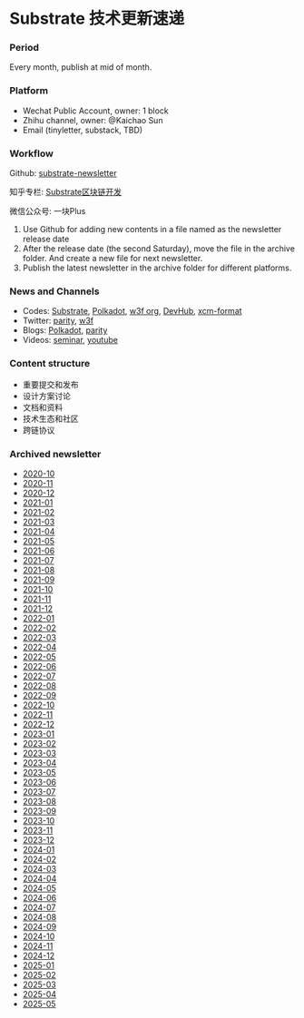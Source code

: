 # Substrate 技术更新速递

### Period

Every month, publish at mid of month.

### Platform

- Wechat Public Account, owner: 1 block
- Zhihu channel, owner: @Kaichao Sun
- Email (tinyletter, substack, TBD)

### Workflow

Github: [substrate-newsletter](https://github.com/ParityAsia/substrate-newsletter)

知乎专栏: [Substrate区块链开发](https://zhuanlan.zhihu.com/substrate)

微信公众号: 一块Plus

1. Use Github for adding new contents in a file named as the newsletter release date
2. After the release date (the second Saturday), move the file in the archive folder. And create a new file for next newsletter.
3. Publish the latest newsletter in the archive folder for different platforms.

### News and Channels

- Codes: [Substrate](https://github.com/paritytech/substrate), [Polkadot](https://github.com/paritytech/polkadot), [w3f org](https://github.com/w3f/), [DevHub](https://github.com/substrate-developer-hub/), [xcm-format](https://github.com/paritytech/xcm-format/)
- Twitter: [parity](https://twitter.com/ParityTech), [w3f](https://twitter.com/web3foundation)
- Blogs: [Polkadot](https://medium.com/polkadot-network), [parity](https://www.parity.io/blog/)
- Videos: [seminar](https://www.crowdcast.io/e/substrate-seminar/), [youtube](https://www.youtube.com/channel/UCSs5vZi0U7qHLkUjF3QnaWg)

### Content structure

* 重要提交和发布
* 设计方案讨论
* 文档和资料
* 技术生态和社区
* 跨链协议

### Archived newsletter

- [2020-10](./archive/2020/2020_10.md)
- [2020-11](./archive/2020/2020_11.md)
- [2020-12](./archive/2020/2020_12.md)
- [2021-01](./archive/2021/2021_01.md)
- [2021-02](./archive/2021/2021_02.md)
- [2021-03](./archive/2021/2021_03.md)
- [2021-04](./archive/2021/2021_04.md)
- [2021-05](./archive/2021/2021_05.md)
- [2021-06](./archive/2021/2021_06.md)
- [2021-07](./archive/2021/2021_07.md)
- [2021-08](./archive/2021/2021_08.md)
- [2021-09](./archive/2021/2021_09.md)
- [2021-10](./archive/2021/2021_10.md)
- [2021-11](./archive/2021/2021_11.md)
- [2021-12](./archive/2021/2021_12.md)
- [2022-01](./archive/2022/2022_01.md)
- [2022-02](./archive/2022/2022_02.md)
- [2022-03](./archive/2022/2022_03.md)
- [2022-04](./archive/2022/2022_04.md)
- [2022-05](./archive/2022/2022_05.md)
- [2022-06](./archive/2022/2022_06.md)
- [2022-07](./archive/2022/2022_07.md)
- [2022-08](./archive/2022/2022_08.md)
- [2022-09](./archive/2022/2022_09.md)
- [2022-10](./archive/2022/2022_10.md)
- [2022-11](./archive/2022/2022_11.md)
- [2022-12](./archive/2022/2022_12.md)
- [2023-01](./archive/2023/2023_01.md)
- [2023-02](./archive/2023/2023_02.md)
- [2023-03](./archive/2023/2023_03.md)
- [2023-04](./archive/2023/2023_04.md)
- [2023-05](./archive/2023/2023_05.md)
- [2023-06](./archive/2023/2023_06.md)
- [2023-07](./archive/2023/2023_07.md)
- [2023-08](./archive/2023/2023_08.md)
- [2023-09](./archive/2023/2023_09.md)
- [2023-10](./archive/2023/2023_10.md)
- [2023-11](./archive/2023/2023_11.md)
- [2023-12](./archive/2023/2023_12.md)
- [2024-01](./archive/2024/2024_01.md)
- [2024-02](./archive/2024/2024_02.md)
- [2024-03](./archive/2024/2024_03.md)
- [2024-04](./archive/2024/2024_04.md)
- [2024-05](./archive/2024/2024_05.md)
- [2024-06](./archive/2024/2024_06.md)
- [2024-07](./archive/2024/2024_07.md)
- [2024-08](./archive/2024/2024_08.md)
- [2024-09](./archive/2024/2024_09.md)
- [2024-10](./archive/2024/2024_10.md)
- [2024-11](./archive/2024/2024_11.md)
- [2024-12](./archive/2024/2024_12.md)
- [2025-01](./archive/2025_01.md)
- [2025-02](./archive/2025_02.md)
- [2025-03](./archive/2025_03.md)
- [2025-04](./archive/2025_04.md)
- [2025-05](./archive/2025_05.md)
